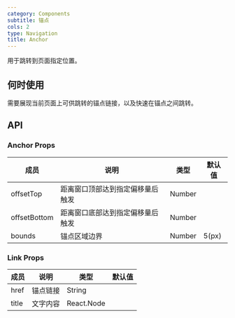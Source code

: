 ```yaml
---
category: Components
subtitle: 锚点
cols: 2
type: Navigation
title: Anchor
---
```


用于跳转到页面指定位置。

## 何时使用

需要展现当前页面上可供跳转的锚点链接，以及快速在锚点之间跳转。

## API

### Anchor Props

| 成员        | 说明           | 类型               | 默认值       |
|-------------|----------------|--------------------|--------------|
| offsetTop    | 距离窗口顶部达到指定偏移量后触发   | Number |         |
| offsetBottom | 距离窗口底部达到指定偏移量后触发   | Number |         |
| bounds | 锚点区域边界 | Number | 5(px) |

### Link Props

| 成员        | 说明           | 类型               | 默认值       |
|-------------|----------------|--------------------|--------------|
| href    | 锚点链接   | String |         |
| title | 文字内容   | React.Node |         |
